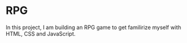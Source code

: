 # RPG
In this project, I am building an RPG game to get familirize myself with HTML, CSS and JavaScript.
